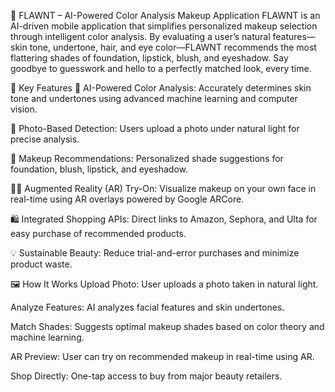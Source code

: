 💄 FLAWNT – AI-Powered Color Analysis Makeup Application FLAWNT is an AI-driven mobile application that simplifies personalized makeup selection through intelligent color analysis. By evaluating a user’s natural features—skin tone, undertone, hair, and eye color—FLAWNT recommends the most flattering shades of foundation, lipstick, blush, and eyeshadow. Say goodbye to guesswork and hello to a perfectly matched look, every time.

🌟 Key Features 🎨 AI-Powered Color Analysis: Accurately determines skin tone and undertones using advanced machine learning and computer vision.

📸 Photo-Based Detection: Users upload a photo under natural light for precise analysis.

💋 Makeup Recommendations: Personalized shade suggestions for foundation, blush, lipstick, and eyeshadow.

🧑‍🎨 Augmented Reality (AR) Try-On: Visualize makeup on your own face in real-time using AR overlays powered by Google ARCore.

🛍️ Integrated Shopping APIs: Direct links to Amazon, Sephora, and Ulta for easy purchase of recommended products.

💡 Sustainable Beauty: Reduce trial-and-error purchases and minimize product waste.

🖼️ How It Works Upload Photo: User uploads a photo taken in natural light.

Analyze Features: AI analyzes facial features and skin undertones.

Match Shades: Suggests optimal makeup shades based on color theory and machine learning.

AR Preview: User can try on recommended makeup in real-time using AR.

Shop Directly: One-tap access to buy from major beauty retailers.
